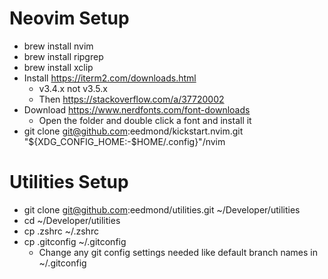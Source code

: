# Neovim Setup

- brew install nvim
- brew install ripgrep
- brew install xclip
- Install https://iterm2.com/downloads.html
    - v3.4.x not v3.5.x
    - Then https://stackoverflow.com/a/37720002
- Download https://www.nerdfonts.com/font-downloads
    - Open the folder and double click a font and install it
- git clone git@github.com:eedmond/kickstart.nvim.git "${XDG_CONFIG_HOME:-$HOME/.config}"/nvim

# Utilities Setup

- git clone git@github.com:eedmond/utilities.git ~/Developer/utilities
- cd ~/Developer/utilities
- cp .zshrc ~/.zshrc
- cp .gitconfig ~/.gitconfig
    - Change any git config settings needed like default branch names in ~/.gitconfig
